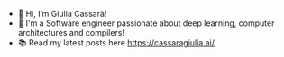 - 👋 Hi, I’m Giulia Cassarà!
- 🚀 I'm a Software engineer passionate about deep learning, computer architectures and compilers! 
- 📚 Read my latest posts here https://cassaragiulia.ai/

<!---
giuliacassara/giuliacassara is a ✨ special ✨ repository because its `README.md` (this file) appears on your GitHub profile.
You can click the Preview link to take a look at your changes.
--->
